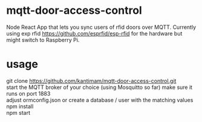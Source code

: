 # mqtt-door-access-control
Node React App that lets you sync users of rfid doors over MQTT. 
Currently using exp rfid https://github.com/esprfid/esp-rfid for the hardware but might switch to Raspberry Pi.


# usage
git clone https://github.com/kantimam/mqtt-door-access-control.git  
start the MQTT broker of your choice (using Mosquitto so far) make sure it runs on port 1883  
adjust ormconfig.json or create a database / user with the matching values  
npm install  
npm start


